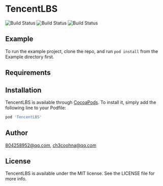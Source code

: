 # TencentLBS

![Build Status](https://img.shields.io/badge/pod-3.18-blue.svg)
![Build Status](https://img.shields.io/badge/platform-iOS-dark.svg)
![Build Status](https://img.shields.io/badge/build-success-green.svg)
## Example

To run the example project, clone the repo, and run `pod install` from the Example directory first.

## Requirements

## Installation

TencentLBS is available through [CocoaPods](https://cocoapods.org). To install
it, simply add the following line to your Podfile:

```ruby
pod 'TencentLBS'
```

## Author

804258952@qq.com, ch3coohna@qq.com

## License

TencentLBS is available under the MIT license. See the LICENSE file for more info.
